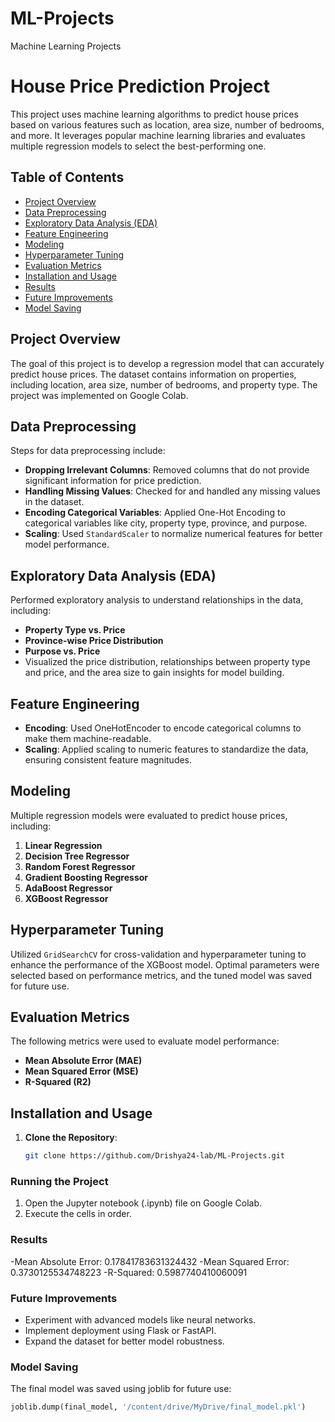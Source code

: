 # ML-Projects
Machine Learning Projects
# House Price Prediction Project

This project uses machine learning algorithms to predict house prices based on various features such as location, area size, number of bedrooms, and more. It leverages popular machine learning libraries and evaluates multiple regression models to select the best-performing one.

## Table of Contents
- [Project Overview](#project-overview)
- [Data Preprocessing](#data-preprocessing)
- [Exploratory Data Analysis (EDA)](#exploratory-data-analysis-eda)
- [Feature Engineering](#feature-engineering)
- [Modeling](#modeling)
- [Hyperparameter Tuning](#hyperparameter-tuning)
- [Evaluation Metrics](#evaluation-metrics)
- [Installation and Usage](#installation-and-usage)
- [Results](#results)
- [Future Improvements](#future-improvements)
- [Model Saving](#model-saving)

## Project Overview
The goal of this project is to develop a regression model that can accurately predict house prices. The dataset contains information on properties, including location, area size, number of bedrooms, and property type. The project was implemented on Google Colab.

## Data Preprocessing
Steps for data preprocessing include:
- **Dropping Irrelevant Columns**: Removed columns that do not provide significant information for price prediction.
- **Handling Missing Values**: Checked for and handled any missing values in the dataset.
- **Encoding Categorical Variables**: Applied One-Hot Encoding to categorical variables like city, property type, province, and purpose.
- **Scaling**: Used `StandardScaler` to normalize numerical features for better model performance.

## Exploratory Data Analysis (EDA)
Performed exploratory analysis to understand relationships in the data, including:
- **Property Type vs. Price**
- **Province-wise Price Distribution**
- **Purpose vs. Price**
- Visualized the price distribution, relationships between property type and price, and the area size to gain insights for model building.

## Feature Engineering
- **Encoding**: Used OneHotEncoder to encode categorical columns to make them machine-readable.
- **Scaling**: Applied scaling to numeric features to standardize the data, ensuring consistent feature magnitudes.

## Modeling
Multiple regression models were evaluated to predict house prices, including:
1. **Linear Regression**
2. **Decision Tree Regressor**
3. **Random Forest Regressor**
4. **Gradient Boosting Regressor**
5. **AdaBoost Regressor**
6. **XGBoost Regressor**

## Hyperparameter Tuning
Utilized `GridSearchCV` for cross-validation and hyperparameter tuning to enhance the performance of the XGBoost model. Optimal parameters were selected based on performance metrics, and the tuned model was saved for future use.

## Evaluation Metrics
The following metrics were used to evaluate model performance:
- **Mean Absolute Error (MAE)**
- **Mean Squared Error (MSE)**
- **R-Squared (R2)**

## Installation and Usage
1. **Clone the Repository**:
   ```bash
   git clone https://github.com/Drishya24-lab/ML-Projects.git
### Running the Project
1. Open the Jupyter notebook (.ipynb) file on Google Colab.
2. Execute the cells in order.

### Results
-Mean Absolute Error: 0.17841783631324432
-Mean Squared Error: 0.3730125534748223
-R-Squared: 0.5987740410060091
### Future Improvements
- Experiment with advanced models like neural networks.
- Implement deployment using Flask or FastAPI.
- Expand the dataset for better model robustness.

### Model Saving
The final model was saved using joblib for future use:

```python
joblib.dump(final_model, '/content/drive/MyDrive/final_model.pkl')
